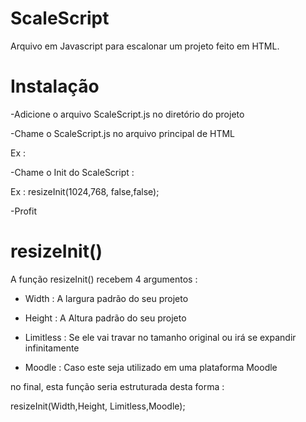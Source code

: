 # ScaleScript

Arquivo em Javascript para escalonar um projeto feito em HTML.

# Instalação

-Adicione o arquivo ScaleScript.js no diretório do projeto

-Chame o ScaleScript.js no arquivo principal de HTML

Ex : <script type="text/javascript" src="/dir/to/folder/ScaleScript.js"></script>

-Chame o Init do ScaleScript : 

Ex : resizeInit(1024,768, false,false);

-Profit


# resizeInit()

A função resizeInit() recebem 4 argumentos :

- Width : A largura padrão do seu projeto

- Height : A Altura padrão do seu projeto

- Limitless : Se ele vai travar no tamanho original ou irá se expandir infinitamente

- Moodle : Caso este seja utilizado em uma plataforma Moodle

no final, esta função seria estruturada desta forma : 

resizeInit(Width,Height, Limitless,Moodle);